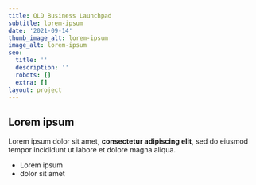 ```yaml
---
title: QLD Business Launchpad
subtitle: lorem-ipsum
date: '2021-09-14'
thumb_image_alt: lorem-ipsum
image_alt: lorem-ipsum
seo:
  title: ''
  description: ''
  robots: []
  extra: []
layout: project
---
```

## Lorem ipsum

Lorem ipsum dolor sit amet, **consectetur adipiscing elit**, sed do eiusmod tempor incididunt ut labore et dolore magna aliqua.

- Lorem ipsum
- dolor sit amet